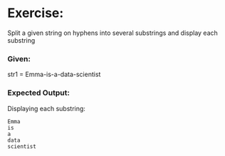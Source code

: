 # Exercise:

Split a given string on hyphens into several substrings and display each substring

### Given:

str1 = Emma-is-a-data-scientist

### Expected Output:

Displaying each substring:
```
Emma
is
a
data
scientist
```